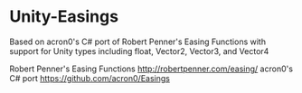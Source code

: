 # Unity-Easings
Based on acron0's C# port of Robert Penner's Easing Functions with support for Unity types including float, Vector2, Vector3, and Vector4

Robert Penner's Easing Functions
http://robertpenner.com/easing/
acron0's C# port
https://github.com/acron0/Easings
